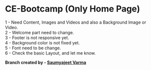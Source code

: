 # CE-Bootcamp (Only Home Page)

1 - Need Content, Images and Videos and also a Background Image or Video. <br>
2 - Welcome part need to change. <br>
3 - Footer is not responsive yet. <br>
4 - Background color is not fixed yet. <br>
5 - Font need to be change. <br>
6 - Check the basic Layout, and let me know.

**Branch created by - <a href="https://github.com/Saumyajeet-Varma">Saumyajeet Varma</a>**
